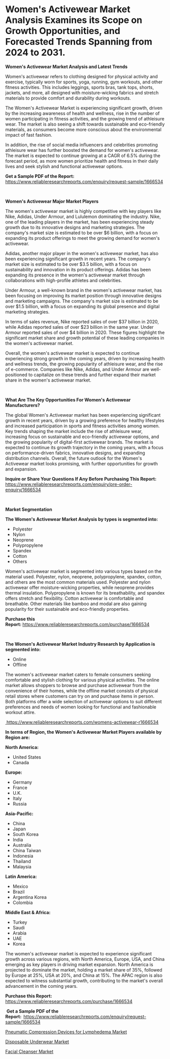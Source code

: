 <p><h1>Women's Activewear Market Analysis Examines its Scope on Growth Opportunities, and Forecasted Trends Spanning from 2024 to 2031.</h1></p><p><strong>Women's Activewear Market Analysis and Latest Trends</strong></p>
<p><p>Women's activewear refers to clothing designed for physical activity and exercise, typically worn for sports, yoga, running, gym workouts, and other fitness activities. This includes leggings, sports bras, tank tops, shorts, jackets, and more, all designed with moisture-wicking fabrics and stretch materials to provide comfort and durability during workouts.</p><p>The Women's Activewear Market is experiencing significant growth, driven by the increasing awareness of health and wellness, rise in the number of women participating in fitness activities, and the growing trend of athleisure wear. The market is also seeing a shift towards sustainable and eco-friendly materials, as consumers become more conscious about the environmental impact of fast fashion.</p><p>In addition, the rise of social media influencers and celebrities promoting athleisure wear has further boosted the demand for women's activewear. The market is expected to continue growing at a CAGR of 6.5% during the forecast period, as more women prioritize health and fitness in their daily lives and seek stylish and functional activewear options.</p></p>
<p><strong>Get a Sample PDF of the Report:&nbsp;</strong> <a href="https://www.reliableresearchreports.com/enquiry/request-sample/1666534">https://www.reliableresearchreports.com/enquiry/request-sample/1666534</a></p>
<p>&nbsp;</p>
<p><strong>Women's Activewear Major Market Players</strong></p>
<p><p>The women's activewear market is highly competitive with key players like Nike, Adidas, Under Armour, and Lululemon dominating the industry. Nike, one of the leading players in the market, has been experiencing steady growth due to its innovative designs and marketing strategies. The company's market size is estimated to be over $6 billion, with a focus on expanding its product offerings to meet the growing demand for women's activewear.</p><p>Adidas, another major player in the women's activewear market, has also been experiencing significant growth in recent years. The company's market size is estimated to be over $3.5 billion, with a focus on sustainability and innovation in its product offerings. Adidas has been expanding its presence in the women's activewear market through collaborations with high-profile athletes and celebrities.</p><p>Under Armour, a well-known brand in the women's activewear market, has been focusing on improving its market position through innovative designs and marketing campaigns. The company's market size is estimated to be over $1.5 billion, with a focus on expanding its global presence and digital marketing strategies.</p><p>In terms of sales revenue, Nike reported sales of over $37 billion in 2020, while Adidas reported sales of over $23 billion in the same year. Under Armour reported sales of over $4 billion in 2020. These figures highlight the significant market share and growth potential of these leading companies in the women's activewear market.</p><p>Overall, the women's activewear market is expected to continue experiencing strong growth in the coming years, driven by increasing health and wellness trends, the growing popularity of athleisure wear, and the rise of e-commerce. Companies like Nike, Adidas, and Under Armour are well-positioned to capitalize on these trends and further expand their market share in the women's activewear market.</p></p>
<p>&nbsp;</p>
<p><strong>What Are The Key Opportunities For Women's Activewear Manufacturers?</strong></p>
<p><p>The global Women's Activewear market has been experiencing significant growth in recent years, driven by a growing preference for healthy lifestyles and increased participation in sports and fitness activities among women. Key trends shaping the market include the rise of athleisure wear, increasing focus on sustainable and eco-friendly activewear options, and the growing popularity of digital-first activewear brands. The market is expected to continue its growth trajectory in the coming years, with a focus on performance-driven fabrics, innovative designs, and expanding distribution channels. Overall, the future outlook for the Women's Activewear market looks promising, with further opportunities for growth and expansion.</p></p>
<p><strong>Inquire or Share Your Questions If Any Before Purchasing This Report:</strong> <a href="https://www.reliableresearchreports.com/enquiry/pre-order-enquiry/1666534">https://www.reliableresearchreports.com/enquiry/pre-order-enquiry/1666534</a></p>
<p>&nbsp;</p>
<p><strong>Market Segmentation</strong></p>
<p><strong>The Women's Activewear Market Analysis by types is segmented into:</strong></p>
<p><ul><li>Polyester</li><li>Nylon</li><li>Neoprene</li><li>Polypropylene</li><li>Spandex</li><li>Cotton</li><li>Others</li></ul></p>
<p><p>Women's activewear market is segmented into various types based on the material used. Polyester, nylon, neoprene, polypropylene, spandex, cotton, and others are the most common materials used. Polyester and nylon activewear offer moisture-wicking properties, while neoprene provides thermal insulation. Polypropylene is known for its breathability, and spandex offers stretch and flexibility. Cotton activewear is comfortable and breathable. Other materials like bamboo and modal are also gaining popularity for their sustainable and eco-friendly properties.</p></p>
<p><strong>Purchase this Report:&nbsp;</strong><a href="https://www.reliableresearchreports.com/purchase/1666534">https://www.reliableresearchreports.com/purchase/1666534</a></p>
<p>&nbsp;</p>
<p><strong>The Women's Activewear Market Industry Research by Application is segmented into:</strong></p>
<p><ul><li>Online</li><li>Offline</li></ul></p>
<p><p>The women's activewear market caters to female consumers seeking comfortable and stylish clothing for various physical activities. The online market allows shoppers to browse and purchase activewear from the convenience of their homes, while the offline market consists of physical retail stores where customers can try on and purchase items in person. Both platforms offer a wide selection of activewear options to suit different preferences and needs of women looking for functional and fashionable workout attire.</p></p>
<p><a href="https://www.reliableresearchreports.com/womens-activewear-r1666534">&nbsp;https://www.reliableresearchreports.com/womens-activewear-r1666534</a></p>
<p><strong>In terms of Region, the Women's Activewear Market Players available by Region are:</strong></p>
<p>
    <p> <strong> North America: </strong>
        <ul>
            <li>United States</li>
            <li>Canada</li>
        </ul>
        </p> 
    <p> <strong> Europe: </strong>
        <ul>
            <li>Germany</li>
            <li>France</li>
            <li>U.K.</li>
            <li>Italy</li>
            <li>Russia</li>
        </ul>
        </p> 
    <p> <strong> Asia-Pacific: </strong>
        <ul>
            <li>China</li>
            <li>Japan</li>
            <li>South Korea</li>
            <li>India</li>
            <li>Australia</li>
            <li>China Taiwan</li>
            <li>Indonesia</li>
            <li>Thailand</li>
            <li>Malaysia</li>
        </ul>
        </p> 
    <p> <strong> Latin America: </strong>
        <ul>
            <li>Mexico</li>
            <li>Brazil</li>
            <li>Argentina Korea</li>
            <li>Colombia</li>
        </ul>
        </p> 
    <p> <strong> Middle East & Africa: </strong>
        <ul>
            <li>Turkey</li>
            <li>Saudi</li>
            <li>Arabia</li>
            <li>UAE</li>
            <li>Korea</li>
        </ul>
    </p>
    </p>
<p><p>The women's activewear market is expected to experience significant growth across various regions, with North America, Europe, USA, and China emerging as key players in driving market expansion. North America is projected to dominate the market, holding a market share of 35%, followed by Europe at 25%, USA at 20%, and China at 15%. The APAC region is also expected to witness substantial growth, contributing to the market's overall advancement in the coming years.</p></p>
<p><strong>Purchase this Report: </strong><a href="https://www.reliableresearchreports.com/purchase/1666534">https://www.reliableresearchreports.com/purchase/1666534</a></p>
<p>&nbsp;<strong>Get a Sample PDF of the Report:&nbsp;&nbsp;</strong><a href="https://www.reliableresearchreports.com/enquiry/request-sample/1666534">https://www.reliableresearchreports.com/enquiry/request-sample/1666534</a></p>
<p><strong></strong></p>
<p><p><a href="https://www.linkedin.com/pulse/pneumatic-compression-devices-lymphedema-market-size-cagr-ilque">Pneumatic Compression Devices for Lymphedema Market</a></p><p><a href="https://www.linkedin.com/pulse/disposable-underwear-market-size-outlook-forecast-2024-2031-wtb7e">Disposable Underwear Market</a></p><p><a href="https://www.linkedin.com/pulse/analyzing-facial-cleanser-market-global-industry-perspective-kwade">Facial Cleanser Market</a></p></p>